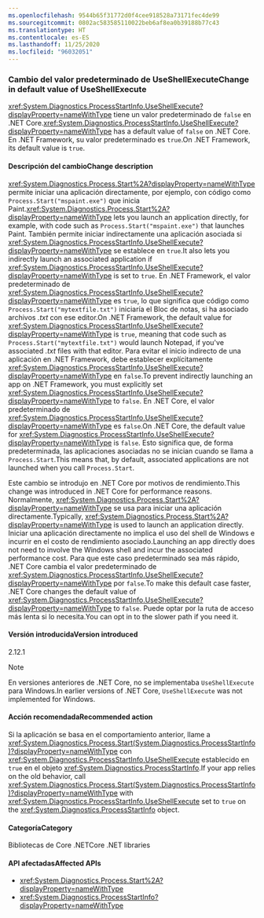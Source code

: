 ```yaml
---
ms.openlocfilehash: 9544b65f31772d0f4cee918528a73171fec4de99
ms.sourcegitcommit: 0802ac583585110022beb6af8ea0b39188b77c43
ms.translationtype: HT
ms.contentlocale: es-ES
ms.lasthandoff: 11/25/2020
ms.locfileid: "96032051"
---
```

### <a name="change-in-default-value-of-useshellexecute"></a><span data-ttu-id="46dbf-101">Cambio del valor predeterminado de UseShellExecute</span><span class="sxs-lookup"><span data-stu-id="46dbf-101">Change in default value of UseShellExecute</span></span>

<span data-ttu-id="46dbf-102"><xref:System.Diagnostics.ProcessStartInfo.UseShellExecute?displayProperty=nameWithType> tiene un valor predeterminado de `false` en .NET Core.</span><span class="sxs-lookup"><span data-stu-id="46dbf-102"><xref:System.Diagnostics.ProcessStartInfo.UseShellExecute?displayProperty=nameWithType> has a default value of `false` on .NET Core.</span></span> <span data-ttu-id="46dbf-103">En .NET Framework, su valor predeterminado es `true`.</span><span class="sxs-lookup"><span data-stu-id="46dbf-103">On .NET Framework, its default value is `true`.</span></span>

#### <a name="change-description"></a><span data-ttu-id="46dbf-104">Descripción del cambio</span><span class="sxs-lookup"><span data-stu-id="46dbf-104">Change description</span></span>

<span data-ttu-id="46dbf-105"><xref:System.Diagnostics.Process.Start%2A?displayProperty=nameWithType> permite iniciar una aplicación directamente, por ejemplo, con código como `Process.Start("mspaint.exe")` que inicia Paint.</span><span class="sxs-lookup"><span data-stu-id="46dbf-105"><xref:System.Diagnostics.Process.Start%2A?displayProperty=nameWithType> lets you launch an application directly, for example, with code such as `Process.Start("mspaint.exe")` that launches Paint.</span></span> <span data-ttu-id="46dbf-106">También permite iniciar indirectamente una aplicación asociada si <xref:System.Diagnostics.ProcessStartInfo.UseShellExecute?displayProperty=nameWithType> se establece en `true`.</span><span class="sxs-lookup"><span data-stu-id="46dbf-106">It also lets you indirectly launch an associated application if <xref:System.Diagnostics.ProcessStartInfo.UseShellExecute?displayProperty=nameWithType> is set to `true`.</span></span> <span data-ttu-id="46dbf-107">En .NET Framework, el valor predeterminado de <xref:System.Diagnostics.ProcessStartInfo.UseShellExecute?displayProperty=nameWithType> es `true`, lo que significa que código como `Process.Start("mytextfile.txt")` iniciaría el Bloc de notas, si ha asociado archivos *.txt* con ese editor.</span><span class="sxs-lookup"><span data-stu-id="46dbf-107">On .NET Framework, the default value for <xref:System.Diagnostics.ProcessStartInfo.UseShellExecute?displayProperty=nameWithType> is `true`, meaning that code such as `Process.Start("mytextfile.txt")` would launch Notepad, if you've associated *.txt* files with that editor.</span></span> <span data-ttu-id="46dbf-108">Para evitar el inicio indirecto de una aplicación en .NET Framework, debe establecer explícitamente <xref:System.Diagnostics.ProcessStartInfo.UseShellExecute?displayProperty=nameWithType> en `false`.</span><span class="sxs-lookup"><span data-stu-id="46dbf-108">To prevent indirectly launching an app on .NET Framework, you must explicitly set <xref:System.Diagnostics.ProcessStartInfo.UseShellExecute?displayProperty=nameWithType> to `false`.</span></span> <span data-ttu-id="46dbf-109">En .NET Core, el valor predeterminado de <xref:System.Diagnostics.ProcessStartInfo.UseShellExecute?displayProperty=nameWithType> es `false`.</span><span class="sxs-lookup"><span data-stu-id="46dbf-109">On .NET Core, the default value for <xref:System.Diagnostics.ProcessStartInfo.UseShellExecute?displayProperty=nameWithType> is `false`.</span></span> <span data-ttu-id="46dbf-110">Esto significa que, de forma predeterminada, las aplicaciones asociadas no se inician cuando se llama a `Process.Start`.</span><span class="sxs-lookup"><span data-stu-id="46dbf-110">This means that, by default, associated applications are not launched when you call `Process.Start`.</span></span>

<span data-ttu-id="46dbf-111">Este cambio se introdujo en .NET Core por motivos de rendimiento.</span><span class="sxs-lookup"><span data-stu-id="46dbf-111">This change was introduced in .NET Core for performance reasons.</span></span> <span data-ttu-id="46dbf-112">Normalmente, <xref:System.Diagnostics.Process.Start%2A?displayProperty=nameWithType> se usa para iniciar una aplicación directamente.</span><span class="sxs-lookup"><span data-stu-id="46dbf-112">Typically, <xref:System.Diagnostics.Process.Start%2A?displayProperty=nameWithType> is used to launch an application directly.</span></span> <span data-ttu-id="46dbf-113">Iniciar una aplicación directamente no implica el uso del shell de Windows e incurrir en el costo de rendimiento asociado.</span><span class="sxs-lookup"><span data-stu-id="46dbf-113">Launching an app directly does not need to involve the Windows shell and incur the associated performance cost.</span></span> <span data-ttu-id="46dbf-114">Para que este caso predeterminado sea más rápido, .NET Core cambia el valor predeterminado de <xref:System.Diagnostics.ProcessStartInfo.UseShellExecute?displayProperty=nameWithType> por `false`.</span><span class="sxs-lookup"><span data-stu-id="46dbf-114">To make this default case faster, .NET Core changes the default value of <xref:System.Diagnostics.ProcessStartInfo.UseShellExecute?displayProperty=nameWithType> to `false`.</span></span> <span data-ttu-id="46dbf-115">Puede optar por la ruta de acceso más lenta si lo necesita.</span><span class="sxs-lookup"><span data-stu-id="46dbf-115">You can opt in to the slower path if you need it.</span></span>

#### <a name="version-introduced"></a><span data-ttu-id="46dbf-116">Versión introducida</span><span class="sxs-lookup"><span data-stu-id="46dbf-116">Version introduced</span></span>

<span data-ttu-id="46dbf-117">2.1</span><span class="sxs-lookup"><span data-stu-id="46dbf-117">2.1</span></span>

> [!NOTE]
> <span data-ttu-id="46dbf-118">En versiones anteriores de .NET Core, no se implementaba `UseShellExecute` para Windows.</span><span class="sxs-lookup"><span data-stu-id="46dbf-118">In earlier versions of .NET Core, `UseShellExecute` was not implemented for Windows.</span></span>

#### <a name="recommended-action"></a><span data-ttu-id="46dbf-119">Acción recomendada</span><span class="sxs-lookup"><span data-stu-id="46dbf-119">Recommended action</span></span>

<span data-ttu-id="46dbf-120">Si la aplicación se basa en el comportamiento anterior, llame a <xref:System.Diagnostics.Process.Start(System.Diagnostics.ProcessStartInfo)?displayProperty=nameWithType> con <xref:System.Diagnostics.ProcessStartInfo.UseShellExecute> establecido en `true` en el objeto <xref:System.Diagnostics.ProcessStartInfo>.</span><span class="sxs-lookup"><span data-stu-id="46dbf-120">If your app relies on the old behavior, call <xref:System.Diagnostics.Process.Start(System.Diagnostics.ProcessStartInfo)?displayProperty=nameWithType> with <xref:System.Diagnostics.ProcessStartInfo.UseShellExecute> set to `true` on the <xref:System.Diagnostics.ProcessStartInfo> object.</span></span>

#### <a name="category"></a><span data-ttu-id="46dbf-121">Categoría</span><span class="sxs-lookup"><span data-stu-id="46dbf-121">Category</span></span>

<span data-ttu-id="46dbf-122">Bibliotecas de Core .NET</span><span class="sxs-lookup"><span data-stu-id="46dbf-122">Core .NET libraries</span></span>

#### <a name="affected-apis"></a><span data-ttu-id="46dbf-123">API afectadas</span><span class="sxs-lookup"><span data-stu-id="46dbf-123">Affected APIs</span></span>

- <xref:System.Diagnostics.Process.Start%2A?displayProperty=nameWithType>
- <xref:System.Diagnostics.ProcessStartInfo?displayProperty=nameWithType>

<!--

#### Affected APIs

- `Overload:System.Diagnostics.Process.Start`
- `M:System.Diagnostics.ProcessStartInfo`

-->
